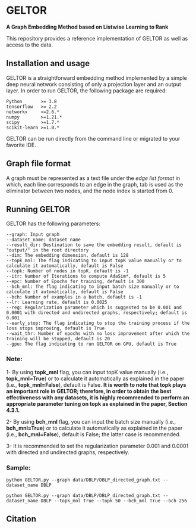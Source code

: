 # GELTOR
**A Graph Embedding Method based on Listwise Learning to Rank**

This repository provides a reference implementation of GELTOR as well as access to the data.

## Installation and usage
GELTOR is a straightforward embedding method implemented by a simple deep neural network consisting of only a projection layer and an output layer.
In order to run GELTOR, the following package are required:
```
Python       >= 3.8
tensorflow   >= 2.2
networkx     >=2.6.*
numpy        >=1.21.*
scipy        >=1.7.*
scikit-learn >=1.0.*
```

GELTOR can be run directly from the command line or migrated to your favorite IDE.
## Graph file format
A graph must be represented as a text file under the *edge list format* in which, each line corresponds to an edge in the graph, tab is used as the eliminator between two nodes, and the node index is started from 0. 

## Running GELTOR

GELTOR has the following parameters: 
```
--graph: Input graph 
--dataset_name: dataset name 
--result_dir: Destination to save the embedding result, default is "output/" in the root directory 
--dim: The embedding dimension, default is 128 
--topk_mnl: The flag indicating to input topK value manually or to calculate it automatically, default is False 
--topk: Number of nodes in topK, default is -1 
--itr: Number of Iterations to compute AdaSim*, default is 5 
--epc: Number of Epochs for training, default is 300 
--bch_mnl: The flag indicating to input batch size manually or to calculate it automatically, default is False 
--bch: Number of examples in a batch, default is -1 
--lr: Learning rate, default is 0.0025 
--reg: Regularization parameter which is suggested to be 0.001 and 0.0001 with directed and undirected graphs, respectively; default is 0.001 
--early_stop: The flag indicating to stop the training process if the loss stops improving, default is True 
--wait_thr: Number of epochs with no loss improvement after which the training will be stopped, default is 20 
--gpu: The flag indicating to run GELTOR on GPU, default is True
```
### Note:

1- By using **topk_mnl** flag, you can input topK value manually (i.e., **topk_mnl=True**) or to calculate it automatically as explained in the paper (i.e., **topk_mnl=False**), default is False. **It is worth to note that topk plays an important role in GELTOR; therefore, in order to obtain
the best effectiveness with any datasets, it is highly recommended to perform an appropriate parameter tuning on topk as explained in the paper, Section 4.3.1.**

2- By using **bch_mnl** flag, you can input the batch size manually (i.e., **bch_mnl=True**) or to calculate it automatically as explained in the paper (i.e., **bch_mnl=False**), default is False; the latter case is recommended.

3- It is recommended to set the regularization parameter 0.001 and 0.0001 with directed and undirected graphs, respectively.

### Sample:
```
python GELTOR.py --graph data/DBLP/DBLP_directed_graph.txt --dataset_name DBLP
```
```
python GELTOR.py --graph data/DBLP/DBLP_directed_graph.txt --dataset_name DBLP --topk_mnl True --topk 50 --bch_mnl True --bch 256
```
## Citation
